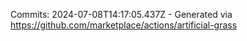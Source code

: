 Commits: 2024-07-08T14:17:05.437Z - Generated via https://github.com/marketplace/actions/artificial-grass
<br>
